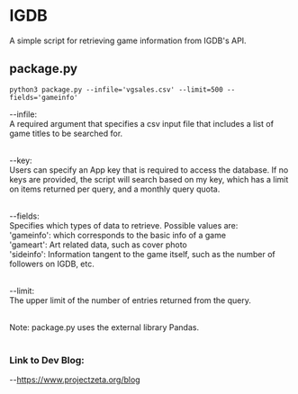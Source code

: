 # IGDB
A simple script for retrieving game information from IGDB's API.

## package.py
```
python3 package.py --infile='vgsales.csv' --limit=500 --fields='gameinfo'
```

--infile:<br/>
  A required argument that specifies a csv input file that includes a list of game titles to be searched for.<br/><br/>


--key:<br/>
  Users can specify an App key that is required to access the database. If no keys are provided, the script will search based on my key,     which has a limit on items returned per query, and a monthly query quota.<br/><br/>


--fields:<br/>
  Specifies which types of data to retrieve. Possible values are:<br/>
    'gameinfo': which corresponds to the basic info of a game<br/>
    'gameart': Art related data, such as cover photo<br/>
    'sideinfo': Information tangent to the game itself, such as the number of followers on IGDB, etc.<br/><br/>


--limit:<br/>
  The upper limit of the number of entries returned from the query.<br/><br/>


Note:
  package.py uses the external library Pandas.<br/><br/>


### Link to Dev Blog:
--https://www.projectzeta.org/blog

